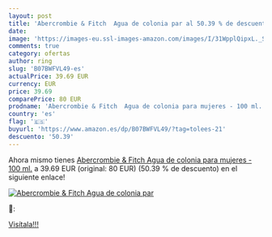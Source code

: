 ```yaml
---
layout: post
title: 'Abercrombie & Fitch  Agua de colonia par al 50.39 % de descuento'
date: 
image: 'https://images-eu.ssl-images-amazon.com/images/I/31WpplQipxL._SL200_.jpg'
comments: true
category: ofertas
author: ring
slug: 'B07BWFVL49-es'
actualPrice: 39.69 EUR
currency: EUR
price: 39.69
comparePrice: 80 EUR
prodname: 'Abercrombie & Fitch  Agua de colonia para mujeres - 100 ml.'
country: 'es'
flag: '🇪🇸'
buyurl: 'https://www.amazon.es/dp/B07BWFVL49/?tag=tolees-21'
descuento: '50.39'
---
```


Ahora mismo tienes [Abercrombie & Fitch  Agua de colonia para mujeres - 100 ml.](https://www.amazon.es/dp/B07BWFVL49/?tag=tolees-21) a 39.69 EUR (original: 80 EUR) (50.39 %  de descuento) en el siguiente enlace!

[![Abercrombie & Fitch  Agua de colonia par](https://images-eu.ssl-images-amazon.com/images/I/31WpplQipxL._SL200_.jpg)](https://www.amazon.es/dp/B07BWFVL49/?tag=tolees-21)

🔎:


[Visítala!!!](https://www.amazon.es/dp/B07BWFVL49/?tag=tolees-21)
